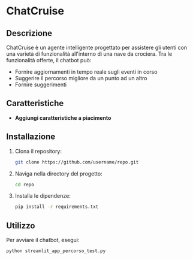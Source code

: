 # ChatCruise


## Descrizione

ChatCruise è un agente intelligente progettato per assistere gli utenti con una varietà di funzionalità all'interno di una nave da crociera. Tra le funzionalità offerte, il chatbot può:

- Fornire aggiornamenti in tempo reale sugli eventi in corso
- Suggerire il percorso migliore da un punto ad un altro
- Fornire suggerimenti
  
## Caratteristiche

- **Aggiungi caratteristiche a piacimento**

## Installazione

1. Clona il repository:
    ```sh
    git clone https://github.com/username/repo.git
    ```
2. Naviga nella directory del progetto:
    ```sh
    cd repo
    ```
3. Installa le dipendenze:
    ```sh
    pip install -r requirements.txt
    ```

## Utilizzo

Per avviare il chatbot, esegui:
```sh
python streamlit_app_percorso_test.py
